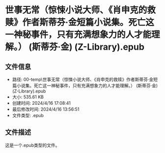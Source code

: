 ﻿# 世事无常（惊悚小说大师、《肖申克的救赎》作者斯蒂芬·金短篇小说集。死亡这一神秘事件，只有充满想象力的人才能理解。） (斯蒂芬·金) (Z-Library).epub

## 文件信息
- 路径: 00-temp\世事无常（惊悚小说大师、《肖申克的救赎》作者斯蒂芬·金短篇小说集。死亡这一神秘事件，只有充满想象力的人才能理解。） (斯蒂芬·金) (Z-Library).epub
- 大小: 535.61 KB
- 创建时间: 2024/4/16 17:08:41
- 最后修改时间: 2024/4/16 13:56:51
- 文件类型: .epub

## 文件描述
这是一个.epub类型的文件。

